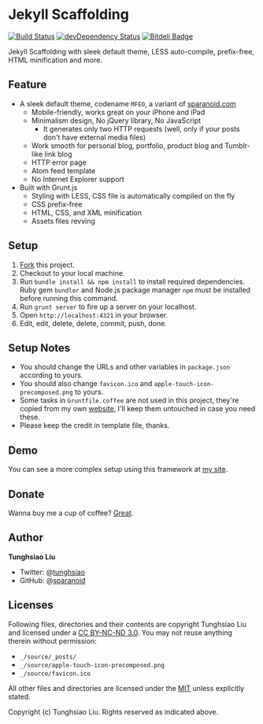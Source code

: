 # Jekyll Scaffolding
[![Build Status](https://travis-ci.org/sparanoid/jekyll-scaffolding.png)](https://travis-ci.org/sparanoid/jekyll-scaffolding)
[![devDependency Status](https://david-dm.org/sparanoid/jekyll-scaffolding/dev-status.png)](https://david-dm.org/sparanoid/jekyll-scaffolding#info=devDependencies)
[![Bitdeli Badge](https://d2weczhvl823v0.cloudfront.net/sparanoid/jekyll-scaffolding/trend.png)](https://bitdeli.com/free)

Jekyll Scaffolding with sleek default theme, LESS auto-compile, prefix-free, HTML minification and more.

## Feature

- A sleek default theme, codename `MFEO`, a variant of [sparanoid.com](http://sparanoid.com/)
  - Mobile-friendly, works great on your iPhone and iPad
  - Minimalism design, No jQuery library, No JavaScript
    - It generates only two HTTP requests (well, only if your posts don't have external media files)
  - Work smooth for personal blog, portfolio, product blog and Tumblr-like link blog
  - HTTP error page
  - Atom feed template
  - No Internet Explorer support
- Built with Grunt.js
  - Styling with LESS, CSS file is automatically compiled on the fly
  - CSS prefix-free
  - HTML, CSS, and XML minification
  - Assets files revving

## Setup

1. [Fork](https://github.com/sparanoid/jekyll-scaffolding/fork) this project.
2. Checkout to your local machine.
3. Run `bundle install && npm install` to install required dependencies. Ruby gem `bundler` and Node.js package manager `npm` must be installed before running this command.
4. Run `grunt server` to fire up a server on your localhost.
5. Open `http://localhost:4321` in your browser.
6. Edit, edit, delete, delete, commit, push, done.

## Setup Notes

- You should change the URLs and other variables in `package.json` according to yours.
- You should also change `favicon.ico` and `apple-touch-icon-precomposed.png` to yours.
- Some tasks in `Gruntfile.coffee` are not used in this project, they're copied from my own [website](http://sparanoid.com/), I'll keep them untouched in case you need these.
- Please keep the credit in template file, thanks.

## Demo

You can see a more complex setup using this framework at [my site](https://github.com/sparanoid/sparanoid.com).

## Donate

Wanna buy me a cup of coffee? [Great](http://sparanoid.com/donate/).

## Author

**Tunghsiao Liu**

- Twitter: @[tunghsiao](http://twitter.com/tunghsiao)
- GitHub: @[sparanoid](http://github.com/sparanoid)

## Licenses

Following files, directories and their contents are copyright Tunghsiao Liu and licensed under a [CC BY-NC-ND 3.0](http://creativecommons.org/licenses/by-nc-nd/3.0/). You may not reuse anything therein without permission:

- `_/source/_posts/`
- `_/source/apple-touch-icon-precomposed.png`
- `_/source/favicon.ico`

All other files and directories are licensed under the [MIT](http://www.opensource.org/licenses/mit-license.php) unless explicitly stated.

Copyright (c) Tunghsiao Liu. Rights reserved as indicated above.
